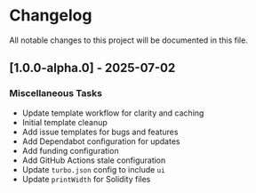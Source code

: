 # Changelog

All notable changes to this project will be documented in this file.

## [1.0.0-alpha.0] - 2025-07-02

### Miscellaneous Tasks

- Update template workflow for clarity and caching
- Initial template cleanup
- Add issue templates for bugs and features
- Add Dependabot configuration for updates
- Add funding configuration
- Add GitHub Actions stale configuration
- Update `turbo.json` config to include `ui`
- Update `printWidth` for Solidity files

<!-- generated by git-cliff -->
